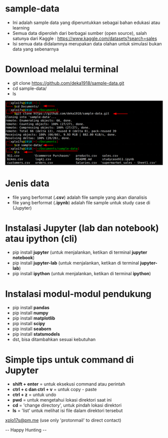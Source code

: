 # sample-data

- Ini adalah sample data yang diperuntukkan sebagai bahan edukasi atau learning
- Semua data diperoleh dari berbagai sumber (open source), salah satunya dari Kaggle : https://www.kaggle.com/datasets?search=sales
- Isi semua data didalamnya merupakan data olahan untuk simulasi bukan data yang sebenarnya

# Download melalui terminal
- git clone https://github.com/deka1918/sample-data.git
- cd sample-data/
- ls

![image](https://github.com/deka1918/sample-data/blob/main/gitclone.png?raw=true)

# Jenis data
- file yang berformat (**.csv**) adalah file sample yang akan dianalisis
- file yang berformat (**.ipynb**) adalah file sample untuk study case di (Jupyter)

# Instalasi Jupyter (lab dan notebook) atau ipython (cli)
- pip install **jupyter** (untuk menjalankan, ketikan di terminal **jupyter notebook**)
- pip install **jupyter-lab** (untuk menjalankan, ketikan di terminal **jupyter-lab**)
- pip install **ipython** (untuk menjalankan, ketikan di terminal **ipython**)

# Instalasi modul-modul pendukung
- pip install **pandas**
- pip install **numpy**
- pip install **matplotlib**
- pip install **scipy**
- pip install **seaborn**
- pip install **statsmodels**
- dst, bisa ditambahkan sesuai kebutuhan

# Simple tips untuk command di Jupyter
  - **shift + enter** = untuk eksekusi command atau perintah
  - **ctrl + c dan ctrl + v** = untuk copy - paste
  - **ctrl + z** = untuk undo
  - **pwd** = untuk mengetahui lokasi direktori saat ini
  - **cd** = 'change directory', untuk pindah lokasi direktori
  - **ls** = 'list' untuk melihat isi file dalam direktori tersebut

xplo17s@pm.me (use only 'protonmail' to direct contact)

-- Happy Hunting --
